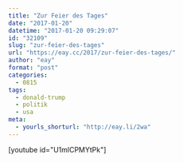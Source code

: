 ```yaml
---
title: "Zur Feier des Tages"
date: "2017-01-20"
datetime: "2017-01-20 09:29:07"
id: "32109"
slug: "zur-feier-des-tages"
url: "https://eay.cc/2017/zur-feier-des-tages/"
author: "eay"
format: "post"
categories:
  - 0815
tags:
  - donald-trump
  - politik
  - usa
meta:
  - yourls_shorturl: "http://eay.li/2wa"
---
```


\[youtube id="U1mlCPMYtPk"\]
